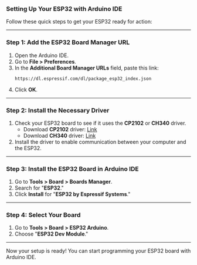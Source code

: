
### **Setting Up Your ESP32 with Arduino IDE**

Follow these quick steps to get your ESP32 ready for action:

---

### **Step 1: Add the ESP32 Board Manager URL**
1. Open the Arduino IDE.  
2. Go to **File > Preferences**.  
3. In the **Additional Board Manager URLs** field, paste this link:  
   ```
   https://dl.espressif.com/dl/package_esp32_index.json
   ```
4. Click **OK**.

---

### **Step 2: Install the Necessary Driver**
1. Check your ESP32 board to see if it uses the **CP2102** or **CH340** driver.  
   - Download **CP2102** driver: [Link](https://www.silabs.com/developers/usb-to-uart-bridge-vcp-drivers)  
   - Download **CH340** driver: [Link](https://sparks.gogo.co.nz/ch340.html)  
2. Install the driver to enable communication between your computer and the ESP32.

---

### **Step 3: Install the ESP32 Board in Arduino IDE**
1. Go to **Tools > Board > Boards Manager**.  
2. Search for "**ESP32**."  
3. Click **Install** for "**ESP32 by Espressif Systems**."

---

### **Step 4: Select Your Board**
1. Go to **Tools > Board > ESP32 Arduino**.  
2. Choose "**ESP32 Dev Module**."

---

Now your setup is ready! You can start programming your ESP32 board with Arduino IDE.
